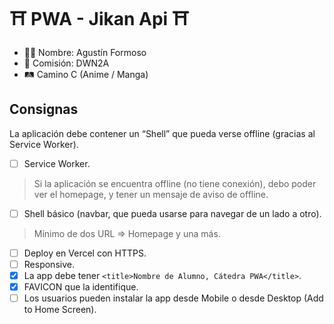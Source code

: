 # ⛩ PWA - Jikan Api ⛩

- 🧑🏼 Nombre: Agustín Formoso
- 📄 Comisión: DWN2A
- 🛤 Camino C (Anime / Manga)

## Consignas

La aplicación debe contener un “Shell” que pueda verse offline (gracias al Service Worker).

- [ ] Service Worker.
> Si la aplicación se encuentra offline (no tiene conexión), debo poder ver el homepage, y tener un mensaje de aviso de offline.
- [ ] Shell básico (navbar, que pueda usarse para navegar de un lado a otro).
> Mínimo de dos URL => Homepage y una más.
- [ ] Deploy en Vercel con HTTPS.
- [ ] Responsive.
- [x] La app debe tener `<title>Nombre de Alumno, Cátedra PWA</title>`.
- [x] FAVICON que la identifique.
- [ ] Los usuarios pueden instalar la app desde Mobile o desde Desktop (Add to Home Screen).